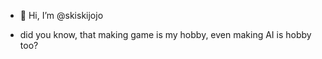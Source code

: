 - 👋 Hi, I’m @skiskijojo

- did you know, that making game is my hobby, even making AI is hobby too?
